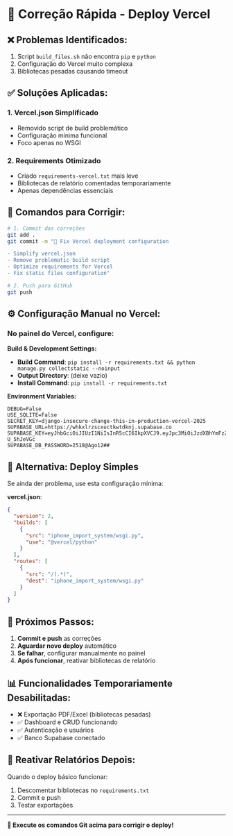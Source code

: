 # 🔧 Correção Rápida - Deploy Vercel

## ❌ Problemas Identificados:
1. Script `build_files.sh` não encontra `pip` e `python`
2. Configuração do Vercel muito complexa
3. Bibliotecas pesadas causando timeout

## ✅ Soluções Aplicadas:

### 1. **Vercel.json Simplificado**
- Removido script de build problemático
- Configuração mínima funcional
- Foco apenas no WSGI

### 2. **Requirements Otimizado**
- Criado `requirements-vercel.txt` mais leve
- Bibliotecas de relatório comentadas temporariamente
- Apenas dependências essenciais

## 🚀 Comandos para Corrigir:

```bash
# 1. Commit das correções
git add .
git commit -m "🔧 Fix Vercel deployment configuration

- Simplify vercel.json
- Remove problematic build script  
- Optimize requirements for Vercel
- Fix static files configuration"

# 2. Push para GitHub
git push
```

## ⚙️ Configuração Manual no Vercel:

### No painel do Vercel, configure:

**Build & Development Settings:**
- **Build Command**: `pip install -r requirements.txt && python manage.py collectstatic --noinput`
- **Output Directory**: (deixe vazio)
- **Install Command**: `pip install -r requirements.txt`

**Environment Variables:**
```
DEBUG=False
USE_SQLITE=False
SECRET_KEY=django-insecure-change-this-in-production-vercel-2025
SUPABASE_URL=https://whkxlrzscxuctkwtdknj.supabase.co
SUPABASE_KEY=eyJhbGciOiJIUzI1NiIsInR5cCI6IkpXVCJ9.eyJpc3MiOiJzdXBhYmFzZSIsInJlZiI6Indoa3hscnpzY3h1Y3Rrd3Rka25qIiwicm9sZSI6ImFub24iLCJpYXQiOjE3NTY4NjQyNDMsImV4cCI6MjA3MjQ0MDI0M30.7mYZi_r7O2D8BLwUwbyyq1b9HINQY8LKP-U_5hJeVGc
SUPABASE_DB_PASSWORD=2518@Ago12##
```

## 🔄 Alternativa: Deploy Simples

Se ainda der problema, use esta configuração mínima:

**vercel.json**:
```json
{
  "version": 2,
  "builds": [
    {
      "src": "iphone_import_system/wsgi.py",
      "use": "@vercel/python"
    }
  ],
  "routes": [
    {
      "src": "/(.*)",
      "dest": "iphone_import_system/wsgi.py"
    }
  ]
}
```

## 🎯 Próximos Passos:

1. **Commit e push** as correções
2. **Aguardar novo deploy** automático
3. **Se falhar**, configurar manualmente no painel
4. **Após funcionar**, reativar bibliotecas de relatório

## 📊 Funcionalidades Temporariamente Desabilitadas:

- ❌ Exportação PDF/Excel (bibliotecas pesadas)
- ✅ Dashboard e CRUD funcionando
- ✅ Autenticação e usuários
- ✅ Banco Supabase conectado

## 🔧 Reativar Relatórios Depois:

Quando o deploy básico funcionar:
1. Descomentar bibliotecas no `requirements.txt`
2. Commit e push
3. Testar exportações

---

**🚀 Execute os comandos Git acima para corrigir o deploy!**
